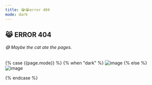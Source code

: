 ```yaml
---
title: 😭😭error 404
mode: dark
---
```

## 😹 ERROR 404
###### 😅 Maybe the cat ate the pages.
{% case {{page.mode}} %}
  {% when "dark" %}
![image](https://ronitrojasara.github.io/404.jpg)
  {% else %}
![image](https://ronitrojasara.github.io/404.svg)

{% endcase %}


